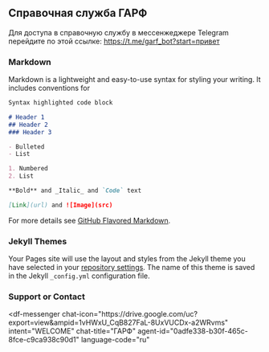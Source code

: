 ## Справочная служба ГАРФ

Для доступа в справочную службу в мессенжеджере Telegram перейдите по этой ссылке:
https://t.me/garf_bot?start=привет

### Markdown

Markdown is a lightweight and easy-to-use syntax for styling your writing. It includes conventions for

```markdown
Syntax highlighted code block

# Header 1
## Header 2
### Header 3

- Bulleted
- List

1. Numbered
2. List

**Bold** and _Italic_ and `Code` text

[Link](url) and ![Image](src)
```

For more details see [GitHub Flavored Markdown](https://guides.github.com/features/mastering-markdown/).

### Jekyll Themes

Your Pages site will use the layout and styles from the Jekyll theme you have selected in your [repository settings](https://github.com/AndreyKolganov/garf/settings/pages). The name of this theme is saved in the Jekyll `_config.yml` configuration file.

### Support or Contact
<script src="https://www.gstatic.com/dialogflow-console/fast/messenger/bootstrap.js?v=1"></script>
<df-messenger
  chat-icon="https:&#x2F;&#x2F;drive.google.com&#x2F;uc?export=view&ampid=1vHWxU_CqB827FaL-8UxVUCDx-a2WRvms"
  intent="WELCOME"
  chat-title="ГАРФ"
  agent-id="0adfe338-b30f-465c-8fce-c9ca938c90d1"
  language-code="ru"
></df-messenger>
